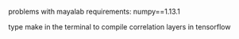 problems with mayalab 
requirements:
numpy==1.13.1

type make in the terminal to compile correlation layers in tensorflow
